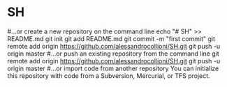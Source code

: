 # SH

#...or create a new repository on the command line
echo "# SH" >> README.md
git init
git add README.md
git commit -m "first commit"
git remote add origin https://github.com/alessandrocollioni/SH.git
git push -u origin master
#...or push an existing repository from the command line
git remote add origin https://github.com/alessandrocollioni/SH.git
git push -u origin master
#...or import code from another repository
You can initialize this repository with code from a Subversion, Mercurial, or TFS project.


